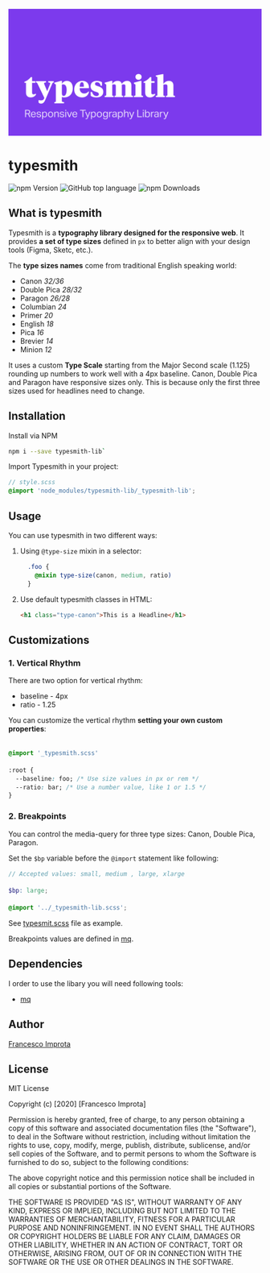 ![typesmith cover](cover.png)

# typesmith

![npm Version](https://img.shields.io/npm/v/typesmith-lib?style=flat-square) ![GitHub top language](https://img.shields.io/github/languages/top/zetareticoli/typesmith?style=flat-square) ![npm Downloads](https://img.shields.io/npm/dt/typesmith-lib?logo=npm&style=flat-square)

## What is typesmith

Typesmith is a **typography library designed for the responsive web**. It provides **a set of type sizes** defined in `px` to better align with your design tools (Figma, Sketc, etc.). 

The **type sizes names** come from traditional English speaking world:
- Canon *32/36* 
- Double Pica *28/32*
- Paragon *26/28*
- Columbian *24*
- Primer *20*
- English *18*
- Pica *16*
- Brevier *14*
- Minion *12*

It uses a custom **Type Scale** starting from the Major Second scale (1.125) rounding up numbers to work well with a 4px baseline. Canon, Double Pica and Paragon have responsive sizes only. This is because only the first three sizes used for headlines need to change.

## Installation

Install via NPM

```bash
npm i --save typesmith-lib`
```

Import Typesmith in your project:

```scss
// style.scss
@import 'node_modules/typesmith-lib/_typesmith-lib';

```
## Usage

You can use typesmith in two different ways:

1. Using `@type-size` mixin in a selector:

    ```scss
      .foo {
        @mixin type-size(canon, medium, ratio)
      }
    ```

2. Use default typesmith classes in HTML:

    ```html
    <h1 class="type-canon">This is a Headline</h1>
    ```
## Customizations
### 1. Vertical Rhythm

There are two option for vertical rhythm:

- baseline - 4px
- ratio - 1.25
  
You can customize the vertical rhythm **setting your own custom properties**:

```css

@import '_typesmith.scss'

:root {
  --baseline: foo; /* Use size values in px or rem */
  --ratio: bar; /* Use a number value, like 1 or 1.5 */
}
```
### 2. Breakpoints
You can control the media-query for three type sizes: Canon, Double Pica, Paragon.

Set the `$bp` variable before the `@import` statement like following:

```scss
// Accepted values: small, medium , large, xlarge

$bp: large;

@import '../_typesmith-lib.scss';
```

See [typesmit.scss](src/typesmith.scss) file as example.

Breakpoints values are defined in [mq](/node_modules/sass-mq-lib/_mq.scss).

## Dependencies
I order to use the libary you will need following tools:
- [mq](https://github.com/zetareticoli/mq)

## Author
[Francesco Improta](https://www.francescoimprota.com)

## License
MIT License

Copyright (c) [2020] [Francesco Improta]

Permission is hereby granted, free of charge, to any person obtaining a copy
of this software and associated documentation files (the "Software"), to deal
in the Software without restriction, including without limitation the rights
to use, copy, modify, merge, publish, distribute, sublicense, and/or sell
copies of the Software, and to permit persons to whom the Software is
furnished to do so, subject to the following conditions:

The above copyright notice and this permission notice shall be included in all
copies or substantial portions of the Software.

THE SOFTWARE IS PROVIDED "AS IS", WITHOUT WARRANTY OF ANY KIND, EXPRESS OR
IMPLIED, INCLUDING BUT NOT LIMITED TO THE WARRANTIES OF MERCHANTABILITY,
FITNESS FOR A PARTICULAR PURPOSE AND NONINFRINGEMENT. IN NO EVENT SHALL THE
AUTHORS OR COPYRIGHT HOLDERS BE LIABLE FOR ANY CLAIM, DAMAGES OR OTHER
LIABILITY, WHETHER IN AN ACTION OF CONTRACT, TORT OR OTHERWISE, ARISING FROM,
OUT OF OR IN CONNECTION WITH THE SOFTWARE OR THE USE OR OTHER DEALINGS IN THE
SOFTWARE.
